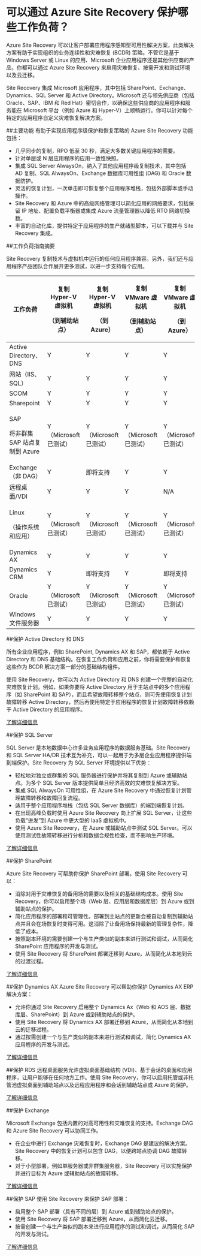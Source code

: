 <properties
	pageTitle="可以通过 Azure Site Recovery 保护哪些工作负荷？" 
	description="Azure Site Recovery 可以协调本地虚拟机和物理服务器到 Azure 或辅助本地站点的复制、故障转移和恢复，从而保护工作负荷和应用程序" 
	services="site-recovery" 
	documentationCenter="" 
	authors="rayne-wiselman" 
	manager="jwhit" 
	editor=""/>

<tags 
	ms.service="site-recovery" 
	ms.date="12/01/2015" 
	wacn.date="01/21/2016"/>

# 可以通过 Azure Site Recovery 保护哪些工作负荷？

Azure Site Recovery 可以让客户部署应用程序感知型可用性解决方案，此类解决方案有助于实现组织的业务连续性和灾难恢复 (BCDR) 策略。不管它是基于 Windows Server 或 Linux 的应用、Microsoft 企业应用程序还是其他供应商的产品，你都可以通过 Azure Site Recovery 来启用灾难恢复、按需开发和测试环境以及云迁移。

Site Recovery 集成 Microsoft 应用程序，其中包括 SharePoint、Exchange、Dynamics、SQL Server 和 Active Directory。Microsoft 还与领先供应商（包括 Oracle、SAP、IBM 和 Red Hat）密切合作，以确保这些供应商的应用程序和服务能在 Microsoft 平台（例如 Azure 和 Hyper-V）上顺畅运行。你可以针对每个特定的应用程序自定义灾难恢复解决方案。


##主要功能
有助于实现应用程序级保护和恢复策略的 Azure Site Recovery 功能包括：

- 几乎同步的复制，RPO 低至 30 秒，满足大多数关键应用程序的需要。
- 针对单层或 N 层应用程序的应用一致性快照。
- 集成 SQL Server AlwaysOn，纳入了其他应用程序级复制技术，其中包括 AD 复制、SQL AlwaysOn、Exchange 数据库可用性组 (DAG) 和 Oracle 数据防护。
- 灵活的恢复计划，一次单击即可恢复整个应用程序堆栈，包括外部脚本或手动操作。 
- Site Recovery 和 Azure 中的高级网络管理可以简化应用的网络要求，包括保留 IP 地址、配置负载平衡器或集成 Azure 流量管理器以降低 RTO 网络切换数。
-  丰富的自动化库，提供特定于应用程序的生产就绪型脚本，可以下载并与 Site Recovery 集成。


##<a id="workload-guidance-summary"></a>工作负荷指南摘要

Site Recovery 复制技术与虚拟机中运行的任何应用程序兼容。另外，我们还与应用程序产品团队合作展开更多测试，以进一步支持每个应用。

**工作负荷** | <p>**复制 Hyper-V 虚拟机**</p> <p>**（到辅助站点）**</p> | <p>**复制 Hyper-V 虚拟机**</p> <p>**（到 Azure）**</p> | <p>**复制 VMware 虚拟机**</p> <p>**（到辅助站点）**</p> | <p>**复制 VMware 虚拟机**</p><p>**（到 Azure）**</p> 
---|---|---|---|---
Active Directory、DNS | Y | Y | Y | Y 
网站（IIS、SQL） | Y | Y | Y | Y 
SCOM | Y | Y | Y | Y
Sharepoint | Y | Y | Y | Y
<p>SAP</p><p>将非群集 SAP 站点复制到 Azure</p> | Y（Microsoft 已测试）| Y（Microsoft 已测试）| Y（Microsoft 已测试）| Y（Microsoft 已测试）
Exchange（非 DAG）| Y | 即将支持 | Y | Y
远程桌面/VDI | Y | Y | Y | N/A
<p>Linux</p> <p>（操作系统和应用）</p> | Y（Microsoft 已测试）| Y（Microsoft 已测试）| Y（Microsoft 已测试）| Y（Microsoft 已测试）
Dynamics AX | Y | Y | Y | Y
Dynamics CRM | Y | 即将支持 | Y | 即将支持
Oracle | Y（Microsoft 已测试）| Y（Microsoft 已测试）| Y（Microsoft 已测试）| Y（Microsoft 已测试）
Windows 文件服务器 | Y | Y | Y | Y

##保护 Active Directory 和 DNS

所有企业应用程序，例如 SharePoint, Dynamics AX 和 SAP，都依赖于 Active Directory 和 DNS 基础结构。在恢复工作负荷和应用之前，你将需要保护和恢复这些作为 BCDR 解决方案一部分的基础结构组件。

使用 Site Recovery，你可以为 Active Directory 和 DNS 创建一个完整的自动化灾难恢复计划。例如，如果你要将 Active Directory 用于主站点中的多个应用程序（如 SharePoint 和 SAP），而且希望故障转移整个站点，则可先使用恢复计划故障转移 Active Directory，然后再使用特定于应用程序的恢复计划故障转移依赖于 Active Directory 的应用程序。

[了解详细信息](/documentation/articles/site-recovery-active-directory)

##保护 SQL Server

SQL Server 是本地数据中心许多业务应用程序的数据服务基础。Site Recovery 和 SQL Server HA/DR 技术互为补充，可以一起用于为多层企业应用程序提供端到端保护。Site Recovery 为 SQL Server 环境提供以下优势：

- 轻松地对独立或群集的 SQL 服务器进行保护并将其复制到 Azure 或辅助站点。为多个 SQL Server 版本提供简单且经济高效的灾难恢复解决方案。
- 集成 SQL AlwaysOn 可用性组，在 Azure Site Recovery 中通过恢复计划管理故障转移和故障回复流程。
- 适用于整个应用程序堆栈（包括 SQL Server 数据库）的端到端恢复计划。
- 在出现高峰负载时使用 Azure Site Recovery 向上扩展 SQL Server，让这些负载“迸发”到 Azure 中更大型的 IaaS 虚拟机中。
- 使用 Azure Site Recovery，在 Azure 或辅助站点中测试 SQL Server。可以使用测试性故障转移进行分析和数据合规性检查，而不影响生产环境。

[了解详细信息](/documentation/articles/site-recovery-sql)

##保护 SharePoint

Azure Site Recovery 可帮助你保护 SharePoint 部署。使用 Site Recovery 可以：

- 消除对用于灾难恢复的备用场的需要以及相关的基础结构成本。使用 Site Recovery，你可以启用整个场（Web 层、应用层和数据库层）到 Azure 或到辅助站点的保护。
- 简化应用程序的部署和可管理性。部署到主站点的更新会被自动复制到辅助站点并且会在场恢复时变得可用。这消除了让备用场保持最新的管理复杂性，降低了成本。
- 按照副本环境的需要创建一个与生产类似的副本来进行测试和调试，从而简化 SharePoint 应用程序的开发与测试。
- 使用 Site Recovery 将 SharePoint 部署迁移到 Azure，从而简化从本地到云的过渡过程。

[了解详细信息](https://gallery.technet.microsoft.com/SharePoint-DR-Solution-f6b4aeae/)



##<a id="dynamics-ax"></a>保护 Dynamics AX
Azure Site Recovery 可以帮助你保护 Dynamics AX ERP 解决方案：

- 允许你通过 Site Recovery 启用整个 Dynamics Ax（Web 和 AOS 层、数据库层、SharePoint）到 Azure 或到辅助站点的保护。
- 使用 Site Recovery 将 Dynamics AX 部署迁移到 Azure，从而简化从本地到云的迁移过程。
- 通过按需创建一个与生产类似的副本来进行测试和调试，简化 Dynamics AX 应用程序的开发与测试。

[了解详细信息](https://gallery.technet.microsoft.com/Dynamics-AX-DR-Solution-b2a76281)

##<a id="rds"></a>保护 RDS 
远程桌面服务允许虚拟桌面基础结构 (VDI)、基于会话的桌面和应用程序，让用户能够在任何地方工作。使用 Site Recovery，你可以启用托管或非托管池虚拟桌面到辅助站点以及远程应用程序和会话到辅助站点或 Azure 的保护。

[了解详细信息](https://gallery.technet.microsoft.com/Remote-Desktop-DR-Solution-bdf6ddcb)



##<a id="exchange"></a>保护 Exchange

Microsoft Exchange 包括内置的对高可用性和灾难恢复的支持。Exchange DAG 和 Azure Site Recovery 可以协同工作。

- 在企业中进行 Exchange 灾难恢复时，Exchange DAG 是建议的解决方案。Site Recovery 中的恢复计划可以包含 DAG，以便跨站点协调 DAG 故障转移。
- 对于小型部署，例如单服务器或非群集服务器，Site Recovery 可以实施保护并进行目标为 Azure 或辅助站点的故障转移。

[了解详细信息](https://gallery.technet.microsoft.com/Exchange-DR-Solution-using-11a7dcb6)


##<a id="sap"></a>保护 SAP
使用 Site Recovery 来保护 SAP 部署：

- 启用整个 SAP 部署（具有不同的层）到 Azure 或到辅助站点的保护。
- 使用 Site Recovery 将 SAP 部署迁移到 Azure，从而简化云迁移。
- 按需创建一个与生产类似的副本来进行应用程序的测试和调试，从而简化 SAP 的开发与测试。

[了解详细信息](http://aka.ms/asr-sap)

<!---HONumber=Mooncake_0104_2016-->